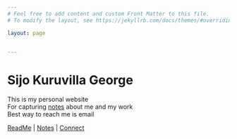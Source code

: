 ```yaml
---
# Feel free to add content and custom Front Matter to this file.
# To modify the layout, see https://jekyllrb.com/docs/themes/#overriding-theme-defaults

layout: page


---
```


# Sijo Kuruvilla George

This is my personal website <br>
For capturing [notes](https://www.sijokuruvilla.in/notes) about me and my work <br>
Best way to reach me is email<br>

[ReadMe](https://www.sijokuruvilla.in/readme) \| [Notes](https://www.sijokuruvilla.in/notes) \| [Connect](https://www.sijokuruvilla.in/connect)


<!--

Connect
And now looking at replacing this with a bot implementation <br>

To have yourself added to my contact book - Link 

-->